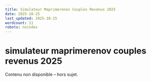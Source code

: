 ```yaml
---
title: Simulateur Maprimerenov Couples Revenus 2025
date: 2025-10-25
last_updated: 2025-10-25
wordcount: 11
robots: noindex
---
```


# simulateur maprimerenov couples revenus 2025

Contenu non disponible – hors sujet.